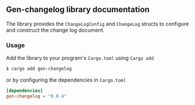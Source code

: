## Gen-changelog library documentation 

The library provides the `ChangeLogConfig` and `ChangeLog` structs to configure and construct the change log document. 

### Usage

Add the library to your program's `Cargo.toml` using `Cargo add` 

```bash
$ cargo add gen-changelog

```

or by configuring the dependencies in `Cargo.toml`

```toml
[dependencies]
gen-changelog = "0.0.4"
```

